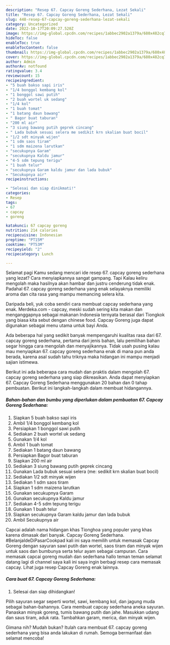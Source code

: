 ```yaml
---
description: "Resep 67. Capcay Goreng Sederhana, Lezat Sekali"
title: "Resep 67. Capcay Goreng Sederhana, Lezat Sekali"
slug: 448-resep-67-capcay-goreng-sederhana-lezat-sekali
category: Uncategorized
date: 2022-10-17T20:09:27.520Z
image: https://img-global.cpcdn.com/recipes/1abbec2902a1379a/680x482cq70/67-capcay-goreng-sederhana-foto-resep-utama.jpg
hideToc: false
enableToc: true
enableTocContent: false
thumbnail: https://img-global.cpcdn.com/recipes/1abbec2902a1379a/680x482cq70/67-capcay-goreng-sederhana-foto-resep-utama.jpg
cover: https://img-global.cpcdn.com/recipes/1abbec2902a1379a/680x482cq70/67-capcay-goreng-sederhana-foto-resep-utama.jpg
author: Admin
authorAv: notfound
ratingvalue: 3.4
reviewcount: 15
recipeingredient:
- "5 buah bakso sapi iris"
- "1/4 bonggol kembang kol"
- "1 bonggol sawi putih"
- "2 buah wortel uk sedang"
- "1/4 kol"
- "1 buah tomat"
- "1 batang daun bawang"
- " Bagor buat taburan"
- "200 ml air"
- "3 siung bawang putih geprek cincang"
- " Lada bubuk sesuai selera me sedikit krn skalian buat bocil"
- "1/2 sdt minyak wijen"
- "1 sdm saos tiram"
- "1 sdm maizena larutkan"
- "secukupnya Garam"
- "secukupnya Kaldu jamur"
- "4-5 sdm tepung terigu"
- "1 buah telur"
- "secukupnya Garam kaldu jamur dan lada bubuk"
- "Secukupnya air"
recipeinstructions:

- "Selesai dan siap dinikmati!"
categories:
- Resep
tags:
- 67
- capcay
- goreng

katakunci: 67 capcay goreng 
nutrition: 214 calories
recipecuisine: Indonesian
preptime: "PT15M"
cooktime: "PT53M"
recipeyield: "2"
recipecategory: Lunch

---
```



Selamat pagi Kamu sedang mencari ide resep 67. capcay goreng sederhana yang lezat? Cara menyiapkannya sangat gampang. Tapi Kalau keliru mengolah maka hasilnya akan hambar dan justru cenderung tidak enak. Padahal 67. capcay goreng sederhana yang enak selayaknya memiliki aroma dan cita rasa yang mampu memancing selera kita.


Daripada beli, yuk coba sendiri cara membuat capcay sederhana yang enak. Merdeka.com - capcay, meski sudah sering kita makan dan menganggapnya sebagai makanan Indonesia ternyata berasal dari Tiongkok yang biasa kita sebut dengan chinese food. Capcay Goreng juga dapat digunakan sebagai menu utama untuk bayi Anda.

Ada beberapa hal yang sedikit banyak mempengaruhi kualitas rasa dari 67. capcay goreng sederhana, pertama dari jenis bahan, lalu pemilihan bahan segar hingga cara mengolah dan menyajikannya. Tidak usah pusing kalau mau menyiapkan 67. capcay goreng sederhana enak di mana pun anda berada, karena asal sudah tahu triknya maka hidangan ini mampu menjadi sajian istimewa.


Berikut ini ada beberapa cara mudah dan praktis dalam mengolah 67. capcay goreng sederhana yang siap dikreasikan. Anda dapat menyiapkan 67. Capcay Goreng Sederhana menggunakan 20 bahan dan 0 tahap pembuatan. Berikut ini langkah-langkah dalam membuat hidangannya.

<!--inarticleads1-->

##### Bahan-bahan dan bumbu yang diperlukan dalam pembuatan 67. Capcay Goreng Sederhana:

1. Siapkan 5 buah bakso sapi iris
1. Ambil 1/4 bonggol kembang kol
1. Persiapkan 1 bonggol sawi putih
1. Sediakan 2 buah wortel uk sedang
1. Gunakan 1/4 kol
1. Ambil 1 buah tomat
1. Sediakan 1 batang daun bawang
1. Persiapkan  Bagor buat taburan
1. Siapkan 200 ml air
1. Sediakan 3 siung bawang putih geprek cincang
1. Gunakan  Lada bubuk sesuai selera (me: sedikit krn skalian buat bocil)
1. Sediakan 1/2 sdt minyak wijen
1. Sediakan 1 sdm saos tiram
1. Siapkan 1 sdm maizena larutkan
1. Gunakan secukupnya Garam
1. Gunakan secukupnya Kaldu jamur
1. Sediakan 4-5 sdm tepung terigu
1. Gunakan 1 buah telur
1. Siapkan secukupnya Garam kaldu jamur dan lada bubuk
1. Ambil Secukupnya air


Capcai adalah nama hidangan khas Tionghoa yang populer yang khas karena dimasak dari banyak. Capcay Goreng Sederhana. #BelanjaIdeDiPasarCookpad kali ini saya memilih untuk memasak Capcay Goreng dengan sayuran sawi putih dan wortel, saos tiram dan minyak wijen untuk saos dan bumbunya serta telur ayam sebagai campuran. Cara memasak capcai goreng mudah dan sederhana hallo teman teman selamat datang lagi di channel saya kali ini saya ingin berbagi resep cara memasak capcay. Lihat juga resep Capcay Goreng enak lainnya. 

<!--inarticleads2-->

##### Cara buat 67. Capcay Goreng Sederhana:


1. Selesai dan siap dihidangkan!

Pilih sayuran segar seperti wortel, sawi, kembang kol, dan jagung muda sebagai bahan-bahannya. Cara membuat capcay sederhana aneka sayuran. Panaskan minyak goreng, tumis bawang putih dan jahe. Masukkan udang dan saus tiram, aduk rata. Tambahkan garam, merica, dan minyak wijen. 

Gimana nih? Mudah bukan? Itulah cara membuat 67. capcay goreng sederhana yang bisa anda lakukan di rumah. Semoga bermanfaat dan selamat mencoba!
